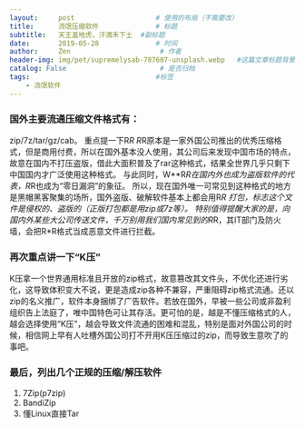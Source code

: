 ```yaml
---
layout:     post                    # 使用的布局（不需要改）
title:      流氓压缩软件              # 标题
subtitle:   天王盖地虎，汗滴禾下土  #副标题
date:       2019-05-28              # 时间
author:     Zen                      # 作者
header-img: img/pet/supremelysab-787607-unsplash.webp   #这篇文章标题背景图片
catalog: False                       # 是否归档
tags:                               #标签
    - 流氓软件
---
```

### 国外主要流通压缩文件格式有：
zip/7z/tar/gz/cab。
重点提一下R*R
R*R原本是一家外国公司推出的优秀压缩格式，但是商用付费，所以在国外基本没人使用，其公司后来发现中国市场的特点，故意在国内不打压盗版，借此大面积普及了rar这种格式，结果全世界几乎只剩下中国国内才广泛使用这种格式。
与此同时，W**R*R在国内外也成为盗版软件的代表，R*R也成为“零日漏洞”的象征。
所以，现在国外唯一可常见到这种格式的地方是黑帽黑客聚集的场所，国外盗版、破解软件基本上都会用R*R
打包，标志这个文件是侵权的、盗版的（正版打包都是用zip或7z等）。
特别值得提醒大家的是，向国内外某些大公司传送文件，千万别用我们国内常见到的R*R，其IT部门及防火墙，会把R*R格式当成恶意文件进行拦截。
### 再次重点讲一下“K压”

K压拿一个世界通用标准且开放的zip格式，故意篡改其文件头，不优化还进行劣化，这导致体积变大不说，更是造成zip各种不兼容，严重阻碍zip格式流通。还以zip的名义推广，软件本身捆绑了广告软件。若放在国外，早被一些公司或非盈利组织告上法庭了，唯中国特色可让其存活。更可怕的是，越是不懂压缩格式的人，越会选择使用“K压”，越会导致文件流通的困难和混乱，特别是面对外国公司的时候，相信网上早有人吐槽外国公司打不开用K压压缩过的zip，而导致生意吹了的事吧。
### 最后，列出几个正规的压缩/解压软件
1. 7Zip(p7zip)
2. BandiZip
3. 懂Linux直接Tar
